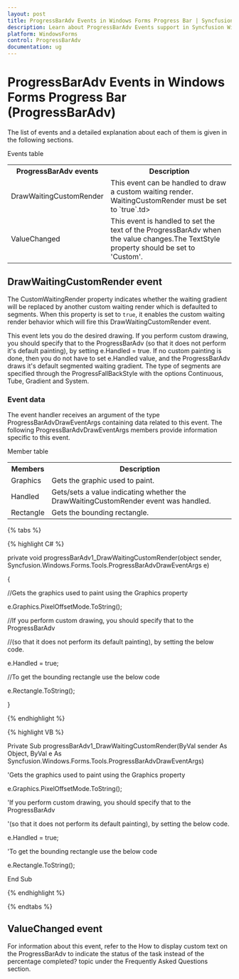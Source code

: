 ```yaml
---
layout: post
title: ProgressBarAdv Events in Windows Forms Progress Bar | Syncfusion
description: Learn about ProgressBarAdv Events support in Syncfusion Windows Forms Progress Bar (ProgressBarAdv) control and more details.
platform: WindowsForms
control: ProgressBarAdv
documentation: ug
---
```


# ProgressBarAdv Events in Windows Forms Progress Bar (ProgressBarAdv)

The list of events and a detailed explanation about each of them is given in the following sections.

Events table

<table>
<tr>
<th>
ProgressBarAdv events</th><th>
Description</th></tr>
<tr>
<td>
DrawWaitingCustomRender</td><td>
This event can be handled to draw a custom waiting render. WaitingCustomRender must be set to `true`.td></tr>
<tr>
<td>
ValueChanged</td><td>
This event is handled to set the text of the ProgressBarAdv when the value changes.The TextStyle property should be set to 'Custom'.</td></tr>
</table>


## DrawWaitingCustomRender event

The CustomWaitingRender property indicates whether the waiting gradient will be replaced by another custom waiting render which is defaulted to segments. When this property is set to `true`, it enables the custom waiting render behavior which will fire this DrawWaitingCustomRender event.

This event lets you do the desired drawing. If you perform custom drawing, you should specify that to the ProgressBarAdv (so that it does not perform it's default painting), by setting e.Handled = true. If no custom painting is done, then you do not have to set e.Handled value, and the ProgressBarAdv draws it's default segmented waiting gradient. The type of segments are specified through the ProgressFallBackStyle with the options Continuous, Tube, Gradient and System.

### Event data

The event handler receives an argument of the type ProgressBarAdvDrawEventArgs containing data related to this event. The following ProgressBarAdvDrawEventArgs members provide information specific to this event.

Member table

<table>
<tr>
<th>
Members</th><th>
Description</th></tr>
<tr>
<td>
Graphics</td><td>
Gets the graphic used to paint.</td></tr>
<tr>
<td>
Handled</td><td>
Gets/sets a value indicating whether the DrawWaitingCustomRender event was handled.</td></tr>
<tr>
<td>
Rectangle</td><td>
Gets the bounding rectangle.</td></tr>
</table>

{% tabs %}

{% highlight C# %}

private void progressBarAdv1_DrawWaitingCustomRender(object sender, Syncfusion.Windows.Forms.Tools.ProgressBarAdvDrawEventArgs e)

{

//Gets the graphics used to paint using the Graphics property

e.Graphics.PixelOffsetMode.ToString();



//If you perform custom drawing, you should specify that to the ProgressBarAdv 

//(so that it does not perform its default painting), by setting the below code.

e.Handled = true;



//To get the bounding rectangle use the below code

e.Rectangle.ToString();

}

{% endhighlight %}

{% highlight VB %}

Private Sub progressBarAdv1_DrawWaitingCustomRender(ByVal sender As Object, ByVal e As Syncfusion.Windows.Forms.Tools.ProgressBarAdvDrawEventArgs)



'Gets the graphics used to paint using the Graphics property

e.Graphics.PixelOffsetMode.ToString();



'If you perform custom drawing, you should specify that to the ProgressBarAdv 

'(so that it does not perform its default painting), by setting the below code.

e.Handled = true;



'To get the bounding rectangle use the below code

e.Rectangle.ToString();

End Sub

{% endhighlight %}

{% endtabs %}

## ValueChanged event

For information about this event, refer to the How to display custom text on the ProgressBarAdv to indicate the status of the task instead of the percentage completed? topic under the Frequently Asked Questions section.

